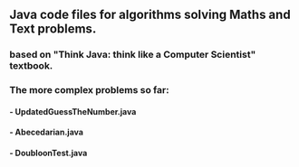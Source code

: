 ## Java code files for algorithms solving Maths and Text problems.

### based on "Think Java: think like a Computer Scientist" textbook.

### The more complex problems so far:
  #### - UpdatedGuessTheNumber.java
  #### - Abecedarian.java
  #### - DoubloonTest.java
